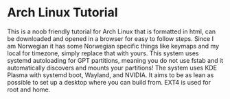 # Arch Linux Tutorial
This is a noob friendly tutorial for Arch Linux that is formatted in html, can be downloaded and opened in a browser for easy to follow steps. Since I am Norwegian it has some Norwegian specific things like keymaps and my local for timezone, simply replace that with yours. This system uses systemd autoloading for GPT partitions, meaning you do not use fstab and it automatically discovers and mounts your partitions! The system uses KDE Plasma with systemd boot, Wayland, and NVIDIA. It aims to be as lean as possible to set up a desktop where you can build from. EXT4 is used for root and home.
